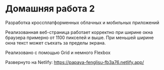 # Домашняя работа 2
Разработка кроссплатформенных облачных и мобильных приложений

Реализованная веб-страница работает корректно при ширине окна браузера примерно от 1100 пикселей и выше. При меньшей ширине окна текст может съехать за пределы экрана. 

Реализовано с помощью Grid и немного Flexbox

Развернуто на Netlify: https://papaya-fenglisu-fb3a76.netlify.app/
